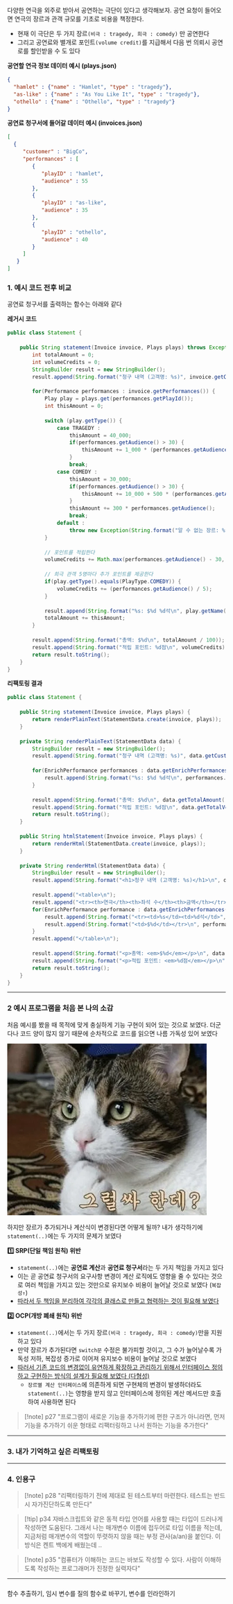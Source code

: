 다양한 연극을 외주로 받아서 공연하는 극단이 있다고 생각해보자. 공연 요청이 들어오면 연극의 장르과 관객 규모를 기초로 비용을 책정한다. 
- 현재 이 극단은 두 가지 장르`(비극 : tragedy, 희극 : comedy)` 만 공연한다
- 그리고 공연료와 별개로 포인트`(volume credit)`를 지급해서 다음 번 의뢰시 공연로를 할인받을 수 도 있다

**공연할 연극 정보 데이터 예시 (plays.json)** 
```json
{
  "hamlet" : {"name" : "Hamlet", "type" : "tragedy"},
  "as-like" : {"name" : "As You Like It", "type" : "tragedy"},
  "othello" : {"name" : "Othello", "type" : "tragedy"}
}
```

**공연료 청구서에 들어갈 데이터 예시 (invoices.json)**
```json
[
  {
     "customer" : "BigCo",
     "performances" : [
        {
           "playID" : "hamlet",
           "audience" : 55
        },
        {
           "playID" : "as-like",
           "audience" : 35
        },
        {
           "playID" : "othello",
           "audience" : 40
        }
     ]
   }
]
```


### 1. 예시 코드 전후 비교
공연료 청구서를 출력하는 함수는 아래와 같다

**레거시 코드**
```java
public class Statement {  
  
    public String statement(Invoice invoice, Plays plays) throws Exception {  
        int totalAmount = 0;  
        int volumeCredits = 0;  
        StringBuilder result = new StringBuilder();  
        result.append(String.format("청구 내역 (고객명: %s)", invoice.getCustomer())).append("\n");  
  
        for(Performance performances : invoice.getPerformances()) {  
            Play play = plays.get(performances.getPlayId());  
            int thisAmount = 0;  
  
            switch (play.getType()) {  
                case TRAGEDY :  
                    thisAmount = 40_000;  
                    if(performances.getAudience() > 30) {  
                        thisAmount += 1_000 * (performances.getAudience() - 30);  
                    }  
                    break;  
                case COMEDY :  
                    thisAmount = 30_000;  
                    if(performances.getAudience() > 30) {  
                        thisAmount += 10_000 + 500 * (performances.getAudience() - 20);  
                    }  
                    thisAmount += 300 * performances.getAudience();  
                    break;  
                default :  
                    throw new Exception(String.format("알 수 없는 장르: %s", play.getType()));  
            }  
  
            // 포인트를 적립한다  
            volumeCredits += Math.max(performances.getAudience() - 30, 0);  
  
            // 희극 관객 5명마다 추가 포인트를 제공한다  
            if(play.getType().equals(PlayType.COMEDY)) {  
                volumeCredits += (performances.getAudience() / 5);  
            }  
  
            result.append(String.format("%s: $%d %d석\n", play.getName(), thisAmount / 100, performances.getAudience()));  
            totalAmount += thisAmount;  
        }  
  
        result.append(String.format("총액: $%d\n", totalAmount / 100));  
        result.append(String.format("적립 포인트: %d점\n", volumeCredits));  
        return result.toString();  
    }  
}
```


**리팩토링 결과**
```java
public class Statement {  
  
    public String statement(Invoice invoice, Plays plays) {  
        return renderPlainText(StatementData.create(invoice, plays));  
    }  
  
    private String renderPlainText(StatementData data) {  
        StringBuilder result = new StringBuilder();  
        result.append(String.format("청구 내역 (고객명: %s)", data.getCustomer())).append("\n");  
  
        for(EnrichPerformance performances : data.getEnrichPerformances()) {  
            result.append(String.format("%s: $%d %d석\n", performances.getPlayName(), performances.getAmount() / 100, performances.getAudience()));  
        }  
  
        result.append(String.format("총액: $%d\n", data.getTotalAmount() / 100));  
        result.append(String.format("적립 포인트: %d점\n", data.getTotalVolumeCredits()));  
        return result.toString();  
    }  
  
    public String htmlStatement(Invoice invoice, Plays plays) {  
        return renderHtml(StatementData.create(invoice, plays));  
    }  
  
    private String renderHtml(StatementData data) {  
        StringBuilder result = new StringBuilder();  
        result.append(String.format("<h1>청구 내역 (고객명: %s)</h1>\n", data.getCustomer()));  
  
        result.append("<table>\n");  
        result.append("<tr><th>연극</th><th>좌석 수</th><th>금액</th></tr>\n");  
        for(EnrichPerformance performance : data.getEnrichPerformances()) {  
            result.append(String.format("<tr><td>%s</td><td>%d석</td>", performance.getPlayName(), performance.getAudience()));  
            result.append(String.format("<td>$%d</td></tr>\n", performance.getAmount() / 100));  
        }  
        result.append("</table>\n");  
  
        result.append(String.format("<p>총액: <em>$%d</em></p>\n", data.getTotalAmount() / 100));  
        result.append(String.format("<p>적립 포인트: <em>%d점</em></p>\n", data.getTotalVolumeCredits()));  
        return result.toString();  
    }  
}
```

---
### 2 예시 프로그램을 처음 본 나의 소감 

처음 예시를 봤을 때 목적에 맞게 충실하게 기능 구현이 되어 있는 것으로 보였다. 더군다나 코드 양이 많지 않기 때문에 순차적으로 코드를 읽으면 나름 가독성 있어 보였다

<img src = "https://raw.githubusercontent.com/ljw1126/user-content/refs/heads/master/meme/%EA%B7%B8%EB%9F%B4%EC%8B%B8%ED%95%9C%EB%8D%B0.webp"/>


하지만 장르가 추가되거나 계산식이 변경된다면 어떻게 될까? 
내가 생각하기에 `statement(..)`에는 두 가지의 문제가 보였다

**1️⃣ SRP(단일 책임 원칙) 위반**
- `statement(..)`에는 **공연료 계산**과 **공연료 청구서**라는 두 가지 책임을 가지고 있다
- 이는 곧 공연료 청구서의 요구사항 변경이 계산 로직에도 영향을 줄 수 있다는 것으로 여러 책임을 가지고 있는 것만으로 유지보수 비용이 늘어날 것으로 보였다 (`복잡성↑`)
- <u>따라서 두 책임을 분리하여 각각의 클래스로 만들고 협력하는 것이 필요해 보였다</u>

**2️⃣ OCP(개방 폐쇄 원칙) 위반**
- `statement(..)`에서는 두 가지 장르`(비극 : tragedy, 희극 : comedy)`만을 지원하고 있다
- 만약 장르가 추가된다면  `switch문` 수정은 불가피할 것이고, 그 수가 늘어날수록 가독성 저하, 복잡성 증가로 이어져 유지보수 비용이 늘어날 것으로 보였다
- <u>따러서  기존 코드의 변경없이 유연하게 확장하고 관리하기 위해서 인터페이스 정의하고 구현하는 방식의 설계가 필요해 보였다 (다형성)</u>
	- `장르별 계산 인터페이스`에 의존하게 되면 구현체의 변경이 발생하더라도 `statement(..)`는 영향을 받지 않고 인터페이스에 정의된 계산 메서드만 호출하여 사용하면 된다 


>[!note] p27
> "프로그램이 새로운 기능을 추가하기에 편한 구조가 아니라면, 먼저 기능을 추가하기 쉬운 형태로 리팩터링하고 나서 원하는 기능을 추가한다" 

---
### 3. 내가 기억하고 싶은 리팩토링




---
### 4. 인용구

>[!note]  p28
>"리팩터링하기 전에 제대로 된 테스트부터 마련한다. 테스트는 반드시 자가진단하도록 만든다"

>[!tip] p34
>자바스크립트와 같은 동적 타입 언어를 사용할 때는 타입이 드러나게 작성하면 도움된다. 그래서 나는 매개변수 이름에 접두어로 타입 이름을 적는데, 지금처럼 매개변수의 역할이 뚜렷하지 않을 때는 부정 관사(a/an)을 붙인다. 이 방식은 켄트 백에게 배웠는데 ..

>[!note] p35
>"컴퓨터가 이해하는 코드는 바보도 작성할 수 있다. 사람이 이해하도록 작성하는 프로그래머가 진정한 실력자다"


---
### 
함수 추출하기, 임시 변수를 질의 함수로 바꾸기, 변수를 인라인하기
